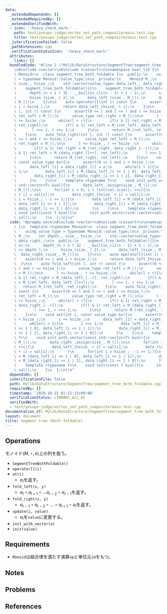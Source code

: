 ```yaml
---
data:
  _extendedDependsOn: []
  _extendedRequiredBy: []
  _extendedVerifiedWith:
  - icon: ':heavy_check_mark:'
    path: test/yosupo-judge/vertex_set_path_composite/main.test.cpp
    title: test/yosupo-judge/vertex_set_path_composite/main.test.cpp
  _isVerificationFailed: false
  _pathExtension: cpp
  _verificationStatusIcon: ':heavy_check_mark:'
  attributes:
    links: []
  bundledCode: "#line 2 \"Mylib/DataStructure/SegmentTree/segment_tree_both_foldable.cpp\"\
    \n#include <vector>\n#include <cassert>\n\nnamespace haar_lib {\n  template <typename\
    \ Monoid>\n  class segment_tree_both_foldable {\n  public:\n    using value_type\
    \ = typename Monoid::value_type;\n\n  private:\n    Monoid M_;\n    int depth_,\
    \ size_, hsize_;\n    std::vector<value_type> data_left_, data_right_;\n\n  public:\n\
    \    segment_tree_both_foldable(){}\n    segment_tree_both_foldable(int n):\n\
    \      depth_(n > 1 ? 32 - __builtin_clz(n - 1) + 1 : 1),\n      size_(1 << depth_),\n\
    \      hsize_(size_ / 2),\n      data_left_(size_, M_()),\n      data_right_(size_,\
    \ M_())\n    {}\n\n    auto operator[](int i) const {\n      assert(0 <= i and\
    \ i < hsize_);\n      return data_left_[hsize_ + i];\n    }\n\n    auto fold_left(int\
    \ l, int r) const {\n      assert(0 <= l and l <= r and r <= hsize_);\n      value_type\
    \ ret_left = M_();\n      value_type ret_right = M_();\n\n      l += hsize_, r\
    \ += hsize_;\n      while(l < r){\n        if(r & 1) ret_right = M_(data_left_[--r],\
    \ ret_right);\n        if(l & 1) ret_left = M_(ret_left, data_left_[l++]);\n \
    \       l >>= 1, r >>= 1;\n      }\n\n      return M_(ret_left, ret_right);\n\
    \    }\n\n    auto fold_right(int l, int r) const {\n      assert(0 <= l and l\
    \ <= r and r <= hsize_);\n      value_type ret_left = M_();\n      value_type\
    \ ret_right = M_();\n\n      l += hsize_, r += hsize_;\n      while(l < r){\n\
    \        if(r & 1) ret_right = M_(ret_right, data_right_[--r]);\n        if(l\
    \ & 1) ret_left = M_(data_right_[l++], ret_left);\n        l >>= 1, r >>= 1;\n\
    \      }\n\n      return M_(ret_right, ret_left);\n    }\n\n    void set(int i,\
    \ const value_type &x){\n      assert(0 <= i and i < hsize_);\n      i += hsize_;\n\
    \      data_left_[i] = data_right_[i] = x;\n      while(i > 1){\n        i >>=\
    \ 1;\n        data_left_[i] = M_(data_left_[i << 1 | 0], data_left_[i << 1 | 1]);\n\
    \        data_right_[i] = M_(data_right_[i << 1 | 1], data_right_[i << 1 | 0]);\n\
    \      }\n    }\n\n    template <typename T>\n    void init_with_vector(const\
    \ std::vector<T> &val){\n      data_left_.assign(size_, M_());\n      data_right_.assign(size_,\
    \ M_());\n\n      for(int i = 0; i < (int)val.size(); ++i){\n        data_left_[hsize_\
    \ + i] = val[i];\n        data_right_[hsize_ + i] = val[i];\n      }\n      for(int\
    \ i = hsize_; --i >= 1;){\n        data_left_[i] = M_(data_left_[i << 1 | 0],\
    \ data_left_[i << 1 | 1]);\n        data_right_[i] = M_(data_right_[i << 1 | 1],\
    \ data_right_[i << 1 | 0]);\n      }\n    }\n\n    template <typename T>\n   \
    \ void init(const T &val){\n      init_with_vector(std::vector<value_type>(hsize_,\
    \ val));\n    }\n  };\n}\n"
  code: "#pragma once\n#include <vector>\n#include <cassert>\n\nnamespace haar_lib\
    \ {\n  template <typename Monoid>\n  class segment_tree_both_foldable {\n  public:\n\
    \    using value_type = typename Monoid::value_type;\n\n  private:\n    Monoid\
    \ M_;\n    int depth_, size_, hsize_;\n    std::vector<value_type> data_left_,\
    \ data_right_;\n\n  public:\n    segment_tree_both_foldable(){}\n    segment_tree_both_foldable(int\
    \ n):\n      depth_(n > 1 ? 32 - __builtin_clz(n - 1) + 1 : 1),\n      size_(1\
    \ << depth_),\n      hsize_(size_ / 2),\n      data_left_(size_, M_()),\n    \
    \  data_right_(size_, M_())\n    {}\n\n    auto operator[](int i) const {\n  \
    \    assert(0 <= i and i < hsize_);\n      return data_left_[hsize_ + i];\n  \
    \  }\n\n    auto fold_left(int l, int r) const {\n      assert(0 <= l and l <=\
    \ r and r <= hsize_);\n      value_type ret_left = M_();\n      value_type ret_right\
    \ = M_();\n\n      l += hsize_, r += hsize_;\n      while(l < r){\n        if(r\
    \ & 1) ret_right = M_(data_left_[--r], ret_right);\n        if(l & 1) ret_left\
    \ = M_(ret_left, data_left_[l++]);\n        l >>= 1, r >>= 1;\n      }\n\n   \
    \   return M_(ret_left, ret_right);\n    }\n\n    auto fold_right(int l, int r)\
    \ const {\n      assert(0 <= l and l <= r and r <= hsize_);\n      value_type\
    \ ret_left = M_();\n      value_type ret_right = M_();\n\n      l += hsize_, r\
    \ += hsize_;\n      while(l < r){\n        if(r & 1) ret_right = M_(ret_right,\
    \ data_right_[--r]);\n        if(l & 1) ret_left = M_(data_right_[l++], ret_left);\n\
    \        l >>= 1, r >>= 1;\n      }\n\n      return M_(ret_right, ret_left);\n\
    \    }\n\n    void set(int i, const value_type &x){\n      assert(0 <= i and i\
    \ < hsize_);\n      i += hsize_;\n      data_left_[i] = data_right_[i] = x;\n\
    \      while(i > 1){\n        i >>= 1;\n        data_left_[i] = M_(data_left_[i\
    \ << 1 | 0], data_left_[i << 1 | 1]);\n        data_right_[i] = M_(data_right_[i\
    \ << 1 | 1], data_right_[i << 1 | 0]);\n      }\n    }\n\n    template <typename\
    \ T>\n    void init_with_vector(const std::vector<T> &val){\n      data_left_.assign(size_,\
    \ M_());\n      data_right_.assign(size_, M_());\n\n      for(int i = 0; i < (int)val.size();\
    \ ++i){\n        data_left_[hsize_ + i] = val[i];\n        data_right_[hsize_\
    \ + i] = val[i];\n      }\n      for(int i = hsize_; --i >= 1;){\n        data_left_[i]\
    \ = M_(data_left_[i << 1 | 0], data_left_[i << 1 | 1]);\n        data_right_[i]\
    \ = M_(data_right_[i << 1 | 1], data_right_[i << 1 | 0]);\n      }\n    }\n\n\
    \    template <typename T>\n    void init(const T &val){\n      init_with_vector(std::vector<value_type>(hsize_,\
    \ val));\n    }\n  };\n}\n"
  dependsOn: []
  isVerificationFile: false
  path: Mylib/DataStructure/SegmentTree/segment_tree_both_foldable.cpp
  requiredBy: []
  timestamp: '2020-10-15 01:51:15+09:00'
  verificationStatus: LIBRARY_ALL_AC
  verifiedWith:
  - test/yosupo-judge/vertex_set_path_composite/main.test.cpp
documentation_of: Mylib/DataStructure/SegmentTree/segment_tree_both_foldable.cpp
layout: document
title: Segment tree (Both foldable)
---
```


## Operations
モノイド$(M, \circ, e)$上の列を扱う。
- `SegmentTreeBothFoldable()`
- `operator[](i)`
- `at(i)`
	- $a_i$を返す。
- `fold_left(x, y)`
	- $a_l \circ a_{l+1} \circ \ldots a_{r-2} \circ a_{r-1}$を返す。
- `fold_right(x, y)`
	- $a_{r-1} \circ a_{r-2} \circ \ldots \circ a_{l+1} \circ a_l$を返す。
- `update(i, value)`
	- $a_i$を`value`に変更する。
- `init_with_vector(a)`
- `init(value)`

## Requirements

- `Monoid`は結合律を満たす演算`op`と単位元`id`をもつ。

## Notes

## Problems

## References


